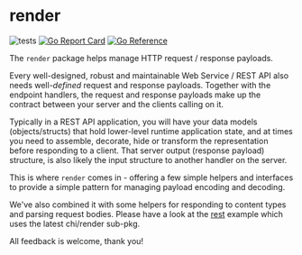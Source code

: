 # render

![tests](https://github.com/go-chi/render/actions/workflows/test.yml/badge.svg)
[![Go Report Card](https://goreportcard.com/badge/github.com/dangeroushobo/render)](https://goreportcard.com/report/github.com/dangeroushobo/render)
[![Go Reference](https://pkg.go.dev/badge/github.com/dangeroushobo/render.svg)](https://pkg.go.dev/github.com/dangeroushobo/render)

The `render` package helps manage HTTP request / response payloads.

Every well-designed, robust and maintainable Web Service / REST API also needs
well-*defined* request and response payloads. Together with the endpoint handlers,
the request and response payloads make up the contract between your server and the
clients calling on it.

Typically in a REST API application, you will have your data models (objects/structs)
that hold lower-level runtime application state, and at times you need to assemble,
decorate, hide or transform the representation before responding to a client. That
server output (response payload) structure, is also likely the input structure to
another handler on the server.

This is where `render` comes in - offering a few simple helpers and interfaces to
provide a simple pattern for managing payload encoding and decoding.

We've also combined it with some helpers for responding to content types and parsing
request bodies. Please have a look at the [rest](https://github.com/go-chi/chi/blob/master/_examples/rest/main.go)
example which uses the latest chi/render sub-pkg.

All feedback is welcome, thank you!
